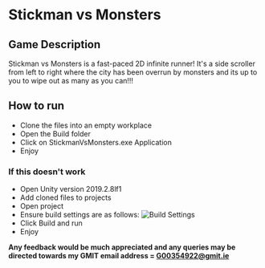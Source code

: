 # Stickman vs Monsters
## Game Description
Stickman vs Monsters is a fast-paced 2D infinite runner! It's a side scroller from left to right where
the city has been overrun by monsters and its up to you to wipe out as many as you can!!!

## How to run
- Clone the files into an empty workplace
- Open the Build folder
- Click on StickmanVsMonsters.exe Application
- Enjoy
### If this doesn't work
- Open Unity version 2019.2.8lf1
- Add cloned files to projects
- Open project
- Ensure build settings are as follows:
![Build Settings ](https://i.ibb.co/BTyZH4t/buildsettings.png)
- Click Build and run
- Enjoy

**Any feedback would be much appreciated and any queries may be directed towards my GMIT email address = G00354922@gmit.ie**
